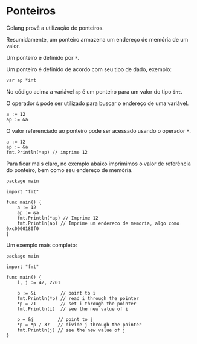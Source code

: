 # Ponteiros

Golang provê a utilização de ponteiros.

Resumidamente, um ponteiro armazena um endereço de memória de um valor.

Um ponteiro é definido por `*`.

Um ponteiro é definido de acordo com seu tipo de dado, exemplo:

```golang
var ap *int
```

No código acima a variável `ap` é um ponteiro para um valor do tipo `int`.

O operador `&` pode ser utilizado para buscar o endereço de uma variável.

```golang
a := 12
ap := &a
```

O valor referenciado ao ponteiro pode ser acessado usando o operador `*`.

```golang
a := 12
ap := &a
fmt.Println(*ap) // imprime 12
```

Para ficar mais claro, no exemplo abaixo imprimimos o valor de referência do ponteiro, bem como seu endereço de memória.

```golang
package main

import "fmt"

func main() {
	a := 12
	ap := &a
	fmt.Println(*ap) // Imprime 12
	fmt.Println(ap) // Imprime um endereco de memoria, algo como 0xc0000180f0
}
```

Um exemplo mais completo:

```golang
package main

import "fmt"

func main() {
	i, j := 42, 2701

	p := &i         // point to i
	fmt.Println(*p) // read i through the pointer
	*p = 21         // set i through the pointer
	fmt.Println(i)  // see the new value of i

	p = &j         // point to j
	*p = *p / 37   // divide j through the pointer
	fmt.Println(j) // see the new value of j
}
```